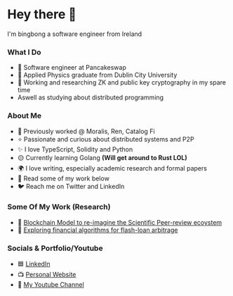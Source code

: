 # Hey there 👋
I'm bingbong a software engineer from Ireland

### What I Do
- 💙 Software engineer at Pancakeswap
- 🧠 Applied Physics graduate from Dublin City University
- 👋 Working and researching ZK and public key cryptography in my spare time
- Aswell as studying about distributed programming

### About Me
- 👻 Previously worked @ Moralis, Ren, Catalog Fi
- ⭐ Passionate and curious about distributed systems and P2P
- ✨ I love TypeScript, Solidity and Python
- 🟡 Currently learning Golang **(Will get around to Rust LOL)**
- 🌍 I love writing, especially academic research and formal papers
- 💪 Read some of my work below
- 🐦 Reach me on Twitter and LinkedIn

### Some Of My Work (Research)
- 📄 [Blockchain Model to re-imagine the Scientific Peer-review ecoystem](https://evanmcgrane-portfolio-git-main-mcgraneder.vercel.app/paper2.pdf)
- 📄 [Exploring financial algorithms for flash-loan arbitrage](https://evanmcgrane-portfolio-git-main-mcgraneder.vercel.app/Defi-Bot-Financial-Theory-&-Design-Philosopy.pdf)

### Socials & Portfolio/Youtube
- 🟦 [LinkedIn](https://www.linkedin.com/in/evan-mc-grane-1b0036287/)
- 📺 [Personal Website](https://evanmcgrane-portfolio-git-main-mcgraneder.vercel.app/)
- 🧑 [My Youtube Channel](https://www.youtube.com/channel/UCFnBwoK7RnvE8_oeuE7z0gA)
